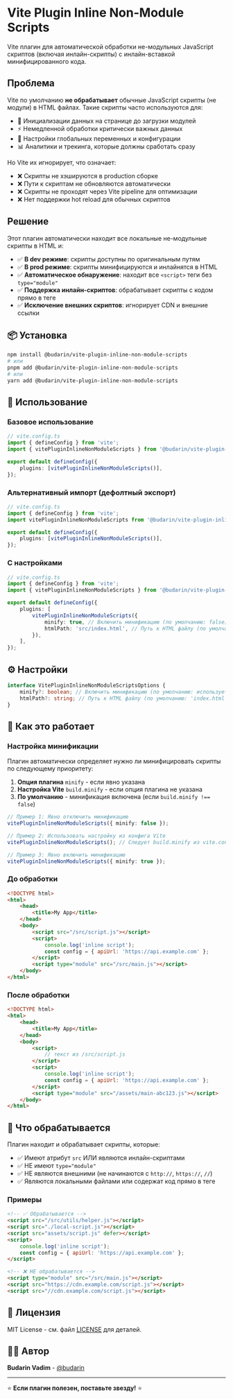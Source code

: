 # Vite Plugin Inline Non-Module Scripts

Vite плагин для автоматической обработки не-модульных JavaScript скриптов (включая инлайн-скрипты) с инлайн-вставкой минифицированного кода.

## Проблема

Vite по умолчанию **не обрабатывает** обычные JavaScript скрипты (не модули) в HTML файлах. Такие скрипты часто используются для:

- 🔧 Инициализации данных на странице до загрузки модулей
- ⚡ Немедленной обработки критически важных данных
- 🎯 Настройки глобальных переменных и конфигурации
- 📊 Аналитики и трекинга, которые должны сработать сразу

Но Vite их игнорирует, что означает:

- ❌ Скрипты не хэшируются в production сборке
- ❌ Пути к скриптам не обновляются автоматически
- ❌ Скрипты не проходят через Vite pipeline для оптимизации
- ❌ Нет поддержки hot reload для обычных скриптов

## Решение

Этот плагин автоматически находит все локальные не-модульные скрипты в HTML и:

- ✅ **В dev режиме**: скрипты доступны по оригинальным путям
- ✅ **В prod режиме**: скрипты минифицируются и инлайнятся в HTML
- ✅ **Автоматическое обнаружение**: находит все `<script>` теги без `type="module"`
- ✅ **Поддержка инлайн-скриптов**: обрабатывает скрипты с кодом прямо в теге
- ✅ **Исключение внешних скриптов**: игнорирует CDN и внешние ссылки

## 📦 Установка

```bash
npm install @budarin/vite-plugin-inline-non-module-scripts
# или
pnpm add @budarin/vite-plugin-inline-non-module-scripts
# или
yarn add @budarin/vite-plugin-inline-non-module-scripts
```

## 🔧 Использование

### Базовое использование

```typescript
// vite.config.ts
import { defineConfig } from 'vite';
import { vitePluginInlineNonModuleScripts } from '@budarin/vite-plugin-inline-non-module-scripts';

export default defineConfig({
    plugins: [vitePluginInlineNonModuleScripts()],
});
```

### Альтернативный импорт (дефолтный экспорт)

```typescript
// vite.config.ts
import { defineConfig } from 'vite';
import vitePluginInlineNonModuleScripts from '@budarin/vite-plugin-inline-non-module-scripts';

export default defineConfig({
    plugins: [vitePluginInlineNonModuleScripts()],
});
```

### С настройками

```typescript
// vite.config.ts
import { defineConfig } from 'vite';
import { vitePluginInlineNonModuleScripts } from '@budarin/vite-plugin-inline-non-module-scripts';

export default defineConfig({
    plugins: [
        vitePluginInlineNonModuleScripts({
            minify: true, // Включить минификацию (по умолчанию: false)
            htmlPath: 'src/index.html', // Путь к HTML файлу (по умолчанию: 'index.html')
        }),
    ],
});
```

## ⚙️ Настройки

```typescript
interface VitePluginInlineNonModuleScriptsOptions {
    minify?: boolean; // Включить минификацию (по умолчанию: использует настройку build.minify из конфига Vite)
    htmlPath?: string; // Путь к HTML файлу (по умолчанию: 'index.html')
}
```

## 📝 Как это работает

### Настройка минификации

Плагин автоматически определяет нужно ли минифицировать скрипты по следующему приоритету:

1. **Опция плагина** `minify` - если явно указана
2. **Настройка Vite** `build.minify` - если опция плагина не указана
3. **По умолчанию** - минификация включена (если `build.minify !== false`)

```typescript
// Пример 1: Явно отключить минификацию
vitePluginInlineNonModuleScripts({ minify: false });

// Пример 2: Использовать настройку из конфига Vite
vitePluginInlineNonModuleScripts(); // Следует build.minify из vite.config.ts

// Пример 3: Явно включить минификацию
vitePluginInlineNonModuleScripts({ minify: true });
```

### До обработки

```html
<!DOCTYPE html>
<html>
    <head>
        <title>My App</title>
    </head>
    <body>
        <script src="/src/script.js"></script>
        <script>
            console.log('inline script');
            const config = { apiUrl: 'https://api.example.com' };
        </script>
        <script type="module" src="/src/main.js"></script>
    </body>
</html>
```

### После обработки

```html
<!DOCTYPE html>
<html>
    <head>
        <title>My App</title>
    </head>
    <body>
        <script>
            // текст из /src/script.js
        </script>
        <script>
            console.log('inline script');
            const config = { apiUrl: 'https://api.example.com' };
        </script>
        <script type="module" src="/assets/main-abc123.js"></script>
    </body>
</html>
```

## 🎯 Что обрабатывается

Плагин находит и обрабатывает скрипты, которые:

- ✅ Имеют атрибут `src` ИЛИ являются инлайн-скриптами
- ✅ НЕ имеют `type="module"`
- ✅ НЕ являются внешними (не начинаются с `http://`, `https://`, `//`)
- ✅ Являются локальными файлами или содержат код прямо в теге

### Примеры

```html
<!-- ✅ Обрабатывается -->
<script src="/src/utils/helper.js"></script>
<script src="./local-script.js"></script>
<script src="assets/script.js" defer></script>
<script>
    console.log('inline script');
    const config = { apiUrl: 'https://api.example.com' };
</script>

<!-- ❌ НЕ обрабатывается -->
<script type="module" src="/src/main.js"></script>
<script src="https://cdn.example.com/script.js"></script>
<script src="//cdn.example.com/script.js"></script>
```

## 📄 Лицензия

MIT License - см. файл [LICENSE](LICENSE) для деталей.

## 👨‍💻 Автор

**Budarin Vadim** - [@budarin](https://github.com/budarin)

---

⭐ **Если плагин полезен, поставьте звезду!** ⭐

